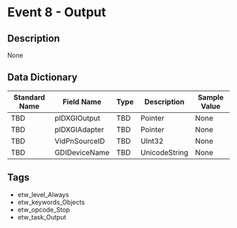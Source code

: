 # Event 8 - Output

## Description
None

## Data Dictionary
|Standard Name|Field Name|Type|Description|Sample Value|
|---|---|---|---|---|
|TBD|pIDXGIOutput|TBD|Pointer|None|None|
|TBD|pIDXGIAdapter|TBD|Pointer|None|None|
|TBD|VidPnSourceID|TBD|UInt32|None|None|
|TBD|GDIDeviceName|TBD|UnicodeString|None|None|

## Tags
* etw_level_Always
* etw_keywords_Objects
* etw_opcode_Stop
* etw_task_Output